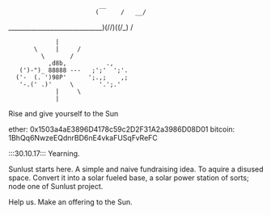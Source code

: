                              __            
       	                    (      /   __/ 
_____________________________)(//)((/_) /  
     	

                 |
           \     |     /
             \       /
               ,d8b,           .,
       (')-")_ 88888 ---   ;';'  ';'.
      ('-  (. ')98P'      ';.,;    ,;
       '-.(' .)'     \       '.';.'
                 |     \
                 |


 Rise and give yourself to the Sun

 ether: 
 0x1503a4aE3896D4178c59c2D2F31A2a3986D08D01 
 bitcoin:
 1BhQq6NwzeEQdnrBD6nE4vkaFUSqFvReFC

 :::30.10.17::: 
 Yearning.

Sunlust starts here.
A simple and naive fundraising idea.
To aquire a disused space. 
Convert it into a solar fueled base, 
a solar power station of sorts; 
node one of Sunlust project. 

Help us.
Make an offering to the Sun.
